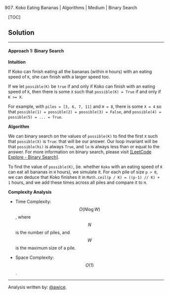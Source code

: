 907. Koko Eating Bananas | Algorithms | Medium | Binary Search

[TOC]

## Solution
---
#### Approach 1: Binary Search

**Intuition**

If Koko can finish eating all the bananas (within `H` hours) with an eating speed of `K`, she can finish with a larger speed too.

If we let `possible(K)` be `true` if and only if Koko can finish with an eating speed of `K`, then there is some `X` such that `possible(K) = True` if and only if `K >= X`.

For example, with `piles = [3, 6, 7, 11]` and `H = 8`, there is some `X = 4` so that `possible(1) = possible(2) = possible(3) = False`, and `possible(4) = possible(5) = ... = True`.

**Algorithm**

We can binary search on the values of `possible(K)` to find the first `X` such that `possible(X)` is `True`: that will be our answer.  Our loop invariant will be that `possible(hi)` is always `True`, and `lo` is always less than or equal to the answer.  For more information on binary search, please visit [[LeetCode Explore - Binary Search]](https://leetcode.com/explore/learn/card/binary-search/).

To find the value of `possible(K)`, (ie. whether `Koko` with an eating speed of `K` can eat all bananas in `H` hours), we simulate it.  For each pile of size `p > 0`, we can deduce that Koko finishes it in `Math.ceil(p / K) = ((p-1) // K) + 1` hours, and we add these times across all piles and compare it to `H`.




**Complexity Analysis**

* Time Complexity:  $$O(N \log W)$$, where $$N$$ is the number of piles, and $$W$$ is the maximum size of a pile.

* Space Complexity:  $$O(1)$$.




---


Analysis written by: [@awice](https://leetcode.com/awice).
